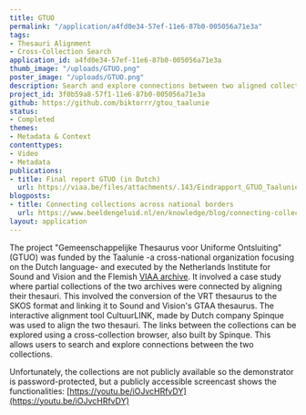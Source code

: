 ```yaml
---
title: GTUO
permalink: "/application/a4fd0e34-57ef-11e6-87b0-005056a71e3a"
tags:
- Thesauri Alignment
- Cross-Collection Search
application_id: a4fd0e34-57ef-11e6-87b0-005056a71e3a
thumb_image: "/uploads/GTUO.png"
poster_image: "/uploads/GTUO.png"
description: Search and explore connections between two aligned collections
project_id: 3f0b59a8-57f1-11e6-87b0-005056a71e3a
github: https://github.com/biktorrr/gtou_taalunie
status:
- Completed
themes:
- Metadata & Context
contenttypes:
- Video
- Metadata
publications:
- title: Final report GTUO (in Dutch)
  url: https://viaa.be/files/attachments/.143/Eindrapport_GTUO_Taalunie.pdf
blogposts:
- title: Connecting collections across national borders
  url: https://www.beeldengeluid.nl/en/knowledge/blog/connecting-collections-across-national-borders
layout: application
---
```


The project "Gemeenschappelijke Thesaurus voor Uniforme Ontsluiting" (GTUO) was funded by the Taalunie -a cross-national organization focusing on the Dutch language- and executed by the Netherlands Institute for Sound and Vision and the Flemish [VIAA archive](http://viaa.be/en/about-viaa/). It involved a case study where partial collections of the two archives were connected by aligning their thesauri. This involved the conversion of the VRT thesaurus to the SKOS format and linking it to Sound and Vision's GTAA thesaurus. The interactive alignment tool CultuurLINK, made by Dutch company Spinque was used to align the two thesauri. The links between the collections can be explored using a cross-collection browser, also built by Spinque. This allows users to search and explore connections between the two collections.</p>

Unfortunately, the collections are not publicly available so the demonstrator is password-protected, but a publicly accessible screencast shows the functionalities: [https://youtu.be/iOJvcHRfvDY](https://youtu.be/iOJvcHRfvDY)
